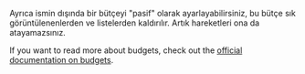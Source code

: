 Ayrıca ismin dışında bir bütçeyi "pasif" olarak ayarlayabilirsiniz, bu bütçe sık görüntülenenlerden ve listelerden kaldırılır. Artık hareketleri ona da atayamazsınız.

If you want to read more about budgets, check out the [official documentation on budgets](https://docs.firefly-iii.org/concepts/budgets).